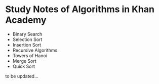# Study Notes of Algorithms in Khan Academy

- Binary Search
- Selection Sort
- Insertion Sort
- Recursive Algorithms
- Towers of Hanoi
- Merge Sort
- Quick Sort

to be updated...
